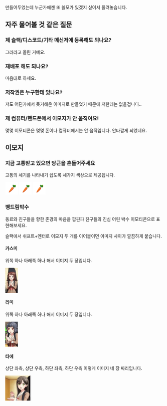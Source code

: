 만들어두었는데 누군가에겐 또 쓸모가 있겠지 싶어서 올려놓습니다.

## 자주 물어볼 것 같은 질문

### 제 슬랙/디스코드/기타 메신저에 등록해도 되나요?

그러라고 올린 거예요.

### 재배포 해도 되나요?

마음대로 하세요.

### 저작권은 누구한테 있나요?

저도 어딘가에서 돚거해온 이미지로 만들었기 때문에 저한테는 없을겁니다..

### 제 컴퓨터/핸드폰에서 이모지가 안 움직여요!

몇몇 이모티콘은 몇몇 폰이나 컴퓨터에서는 안 움직입니다. 안타깝게 되었네요.

## 이모지

### 지금 고통받고 있으면 당근을 흔들어주세요

고통의 세기를 나타내기 쉽도록 세가지 색상으로 제공됩니다.

<img src="images/carrotshake.png" alt=":carrotshake:" width="40px"/> <img src="images/fastercarrotshake.png" alt=":fastercarrotshake:" width="40px"/> <img src="images/ultrafastcarrotshake.png" alt=":ultrafastcarrotshake:" width="40px"/>

### 뱅드림박수

동료와 친구들을 향한 존경의 마음을 팝핀파 친구들의 진심 어린 박수 이모티콘으로 표현해보세요.

슬랙에서 쉬프트+엔터로 이모지 두 개를 이어붙이면 이미지 사이가 깔끔하게 붙습니다.

#### 카스미

위쪽 하나 아래쪽 하나 해서 이미지 두 장입니다.

<p style="line-height: 0">
<img src="images/kasumi1.gif" alt=":kasumi1:" width="40px"/><br/><img src="images/kasumi2.gif" alt=":kasumi2:" width="40px"/>
</p>

#### 리미

위쪽 하나 아래쪽 하나 해서 이미지 두 장입니다.

<p style="line-height: 0">
<img src="images/rimi1.gif" alt=":rimi1:" width="40px"/><br/><img src="images/rimi2.gif" alt=":rimi2:" width="40px"/>
</p>

#### 타에

상단 좌측, 상단 우측, 하단 좌측, 하단 우측 이렇게 이미지 네 장 짜리입니다.

<p style="line-height: 0">
<img src="images/tae1.gif" alt=":tae1:" width="40px"/><img src="images/tae2.gif" alt=":tae2:" width="40px"/><br/><img src="images/tae3.gif" alt=":tae3:" width="40px"/><img src="images/tae4.gif" alt=":tae4:" width="40px"/>
</p>
